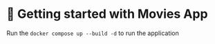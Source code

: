 # 🚀 Getting started with Movies App

Run the `docker compose up --build -d` to run the application

